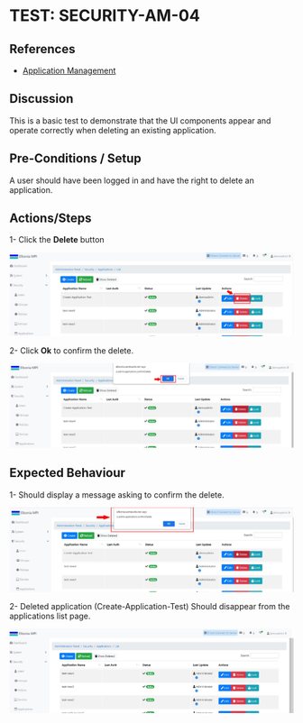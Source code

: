 # TEST: SECURITY-AM-04

## References

* [Application Management](../../../../operations/security-administration/application-management.md)

## Discussion

This is a basic test to demonstrate that the UI components appear and operate correctly when deleting an existing application.

## Pre-Conditions / Setup

A user should have been logged in and have the right to delete an application.

## Actions/Steps

1- Click the **Delete** button

![](../../../../../.gitbook/assets/14%20%281%29.jpg)

2- Click  **Ok** to confirm the delete.

![](../../../../../.gitbook/assets/16%20%281%29.jpg)

## Expected Behaviour

1- Should display a message asking to confirm the delete.

![](../../../../../.gitbook/assets/15%20%282%29.jpg)

2- Deleted application \(Create-Application-Test\) Should disappear from the applications list page.

![](../../../../../.gitbook/assets/17%20%281%29.jpg)


